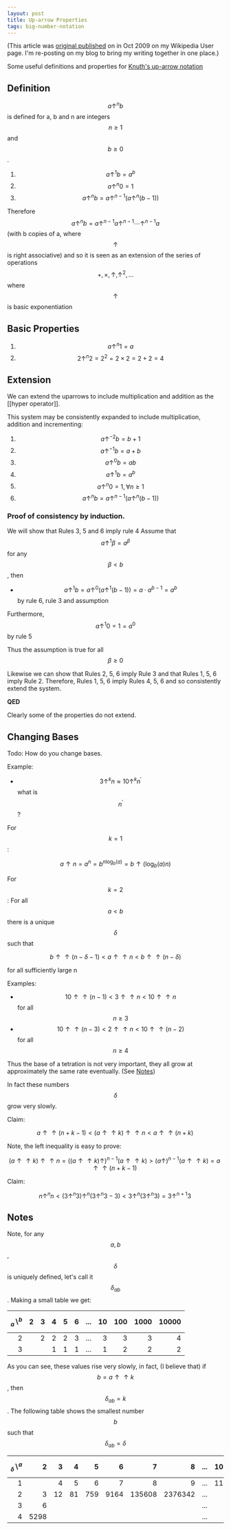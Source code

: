 ```yaml
---
layout: post
title: Up-arrow Properties
tags: big-number-notation
---
```


(This article was [original published](https://en.wikipedia.org/wiki/User:Sligocki/up-arrow_properties) on in Oct 2009 on my Wikipedia User page. I'm re-posting on my blog to bring my writing together in one place.)

Some useful definitions and properties for [Knuth's up-arrow notation](https://en.wikipedia.org/wiki/Knuth%27s_up-arrow_notation)


## Definition

$$a \uparrow^n b$$ is defined for a, b and n are integers $$n \ge 1$$ and $$b \ge 0$$.

 1. $$ a \uparrow^1 b = a^b $$
 2. $$ a \uparrow^n 0 = 1 $$
 3. $$ a \uparrow^n b = a \uparrow^{n-1} (a \uparrow^n (b-1)) $$

Therefore $$a\uparrow^n b = a \uparrow^{n-1} a \uparrow^{n-1} \cdots \uparrow^{n-1} a$$ (with b copies of a, where $$\uparrow$$ is right associative) and so it is seen as an extension of the series of operations $$+, \times, \uparrow, \uparrow^2, \dots$$ where $$\uparrow$$ is basic exponentiation


## Basic Properties

 1. $$ a \uparrow^n 1 = a $$
 2. $$ 2 \uparrow^n 2 = 2^2 = 2 \times 2 = 2 + 2 = 4 $$


## Extension
We can extend the uparrows to include multiplication and addition as the [[hyper operator]].

This system may be consistently expanded to include multiplication, addition and incrementing:

 1. $$ a \uparrow^{-2} b = b+1 $$
 2. $$ a \uparrow^{-1} b = a+b $$
 3. $$ a \uparrow^0 b = ab $$
 4. $$ a \uparrow^1 b = a^b $$
 5. $$ a \uparrow^n 0 = 1, \forall n \ge 1 $$
 6. $$ a \uparrow^n b = a \uparrow^{n-1} (a \uparrow^n (b-1)) $$


### Proof of consistency by induction.
We will show that Rules 3, 5 and 6 imply rule 4
Assume that $$ a \uparrow^1 \beta = a^\beta $$ for any $$ \beta < b $$, then

 * $$ a \uparrow^1 b = a \uparrow^0 (a \uparrow^1 (b-1)) = a \cdot a^{b-1} = a^b $$ by rule 6, rule 3 and assumption

Furthermore, $$ a \uparrow^1 0 = 1 = a^0 $$ by rule 5

Thus the assumption is true for all $$\beta \ge 0 $$

Likewise we can show that Rules 2, 5, 6 imply Rule 3 and that Rules 1, 5, 6 imply Rule 2.
Therefore, Rules 1, 5, 6 imply Rules 4, 5, 6 and so consistently extend the system.

**QED**

Clearly some of the properties do not extend.


## Changing Bases
Todo: How do you change bases.

Example:
* $$ 3 \uparrow^k n \approx 10 \uparrow^k n^\prime $$ what is $$n^\prime$$ ?

For $$k = 1$$:

$$ a \uparrow n = a^n = b^{n\log_b(a)} = b \uparrow (\log_b(a) n) $$

For $$k = 2$$: For all $$a < b$$ there is a unique $$\delta$$ such that

$$ b \uparrow \uparrow (n - \delta - 1) < a \uparrow \uparrow n < b \uparrow \uparrow (n - \delta) $$

for all sufficiently large n

Examples:
* $$ 10 \uparrow \uparrow (n-1) < 3 \uparrow \uparrow n < 10 \uparrow \uparrow n $$ for all $$ n \ge 3 $$
* $$ 10 \uparrow \uparrow (n-3) < 2 \uparrow \uparrow n < 10 \uparrow \uparrow (n-2) $$ for all $$ n \ge 4 $$

Thus the base of a tetration is not very important, they all grow at approximately the same rate eventually. (See [Notes](#notes))

In fact these numbers $$\delta$$ grow very slowly.

Claim:

$$ a \uparrow \uparrow (n+k-1) < (a \uparrow \uparrow k) \uparrow \uparrow n < a \uparrow \uparrow (n+k) \,$$

Note, the left inequality is easy to prove:

$$ (a \uparrow \uparrow k) \uparrow \uparrow n = ((a \uparrow \uparrow k) \uparrow)^{n-1} (a \uparrow \uparrow k) > (a \uparrow)^{n-1} (a \uparrow \uparrow k) = a \uparrow \uparrow (n+k-1) \,$$

Claim:

$$ n \uparrow^n n < (3 \uparrow^n 3) \uparrow^n (3 \uparrow^n 3 - 3) < 3 \uparrow^n (3 \uparrow^n 3) = 3 \uparrow^{n+1} 3 \,$$


## Notes

Note, for any $$a,b$$, $$\delta$$ is uniquely defined, let's call it $$\delta_{ab}$$. Making a small table we get:

| $$ _a \backslash ^b $$ | 2 | 3 | 4 | 5 | 6 | ... | 10 | 100 | 1000 | 10000 |
| ---------------------: |-: |-: |-: |-: |-: | :-: | -: | --: | ---: | ----: |
|                      2 |   | 2 | 2 | 2 | 3 | ... |  3 |   3 |    3 |     4 |
|                      3 |   |   | 1 | 1 | 1 | ... |  1 |   2 |    2 |     2 |

As you can see, these values rise very slowly, in fact, (I believe that) if $$ b = a \uparrow \uparrow k $$, then $$ \delta_{ab} = k $$. The following table shows the smallest number $$b$$ such that $$ \delta_{ab} = \delta $$

| $$ _\delta \backslash ^a $$ | 2 | 3 | 4 | 5 | 6 | 7 | 8 | ... | 10 | 100 |
| -----: | ---: | -: | -: | --: | ---: | -----: | ------: | :-: | -: | --: |
|      1 |      |  4 |  5 |   6 |    7 |      8 |       9 | ... | 11 | 101 |
|      2 |    3 | 12 | 81 | 759 | 9164 | 135608 | 2376342 | ... |    |     |
|      3 |    6 |    |    |     |      |        |         | ... |    |     |
|      4 | 5298 |    |    |     |      |        |         | ... |    |     |
